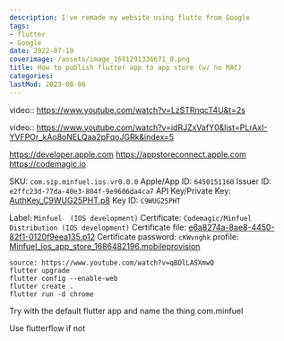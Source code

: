 ```yaml
---
description: I've remade my website using flutte from Google
tags:
- flutter
- Google
date: 2022-07-19
coverimage: /assets/image_1691291336671_0.png
title: How to publish flutter app to app store (w/ no MAC)
categories:
lastMod: 2023-08-06
---
```









video:: https://www.youtube.com/watch?v=LzSTRnqcT4U&t=2s

video:: https://www.youtube.com/watch?v=idRJZxVafY0&list=PLrAxI-YVFPOr_kAo8oNELQaa2pFqoJGRk&index=5

https://developer.apple.com
https://appstoreconnect.apple.com
https://codemagic.io



SKU: `com.sip.minfuel.ios.vr0.0.0`
Apple/App ID: `6450151160`
Issuer ID: `e2ffc23d-77da-40e3-804f-9e9606da4ca7`
API Key/Private Key: [AuthKey_C9WUG25PHT.p8](../assets/AuthKey_C9WUG25PHT_1686480184673_0.p8)
Key ID: `C9WUG25PHT`

Label: `Minfuel  (IOS development)`
Certificate: `Codemagic/Minfuel Distribution (IOS development)`
Certificate file: [e6a8274a-8ae8-4450-82f1-0120f9eea135.p12](../assets/e6a8274a-8ae8-4450-82f1-0120f9eea135_1686482860277_0.p12)
Certificate password: `cKWvnghk`
profile: [Minfuel_ios_app_store_1686482196.mobileprovision](../assets/Minfuel_ios_app_store_1686482196_1686483111165_0.mobileprovision)





```
source: https://www.youtube.com/watch?v=qBDlLASXmwQ
flutter upgrade
flutter config --enable-web
flutter create .
flutter run -d chrome
```





Try with the default flutter app and name the thing com.minfuel

Use flutterflow if not


